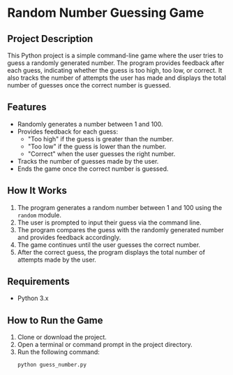 # Random Number Guessing Game

## Project Description
This Python project is a simple command-line game where the user tries to guess a randomly generated number. The program provides feedback after each guess, indicating whether the guess is too high, too low, or correct. It also tracks the number of attempts the user has made and displays the total number of guesses once the correct number is guessed.

## Features
- Randomly generates a number between 1 and 100.
- Provides feedback for each guess:
  - "Too high" if the guess is greater than the number.
  - "Too low" if the guess is lower than the number.
  - "Correct" when the user guesses the right number.
- Tracks the number of guesses made by the user.
- Ends the game once the correct number is guessed.

## How It Works
1. The program generates a random number between 1 and 100 using the `random` module.
2. The user is prompted to input their guess via the command line.
3. The program compares the guess with the randomly generated number and provides feedback accordingly.
4. The game continues until the user guesses the correct number.
5. After the correct guess, the program displays the total number of attempts made by the user.

## Requirements
- Python 3.x

## How to Run the Game
1. Clone or download the project.
2. Open a terminal or command prompt in the project directory.
3. Run the following command:
   ```bash
   python guess_number.py
